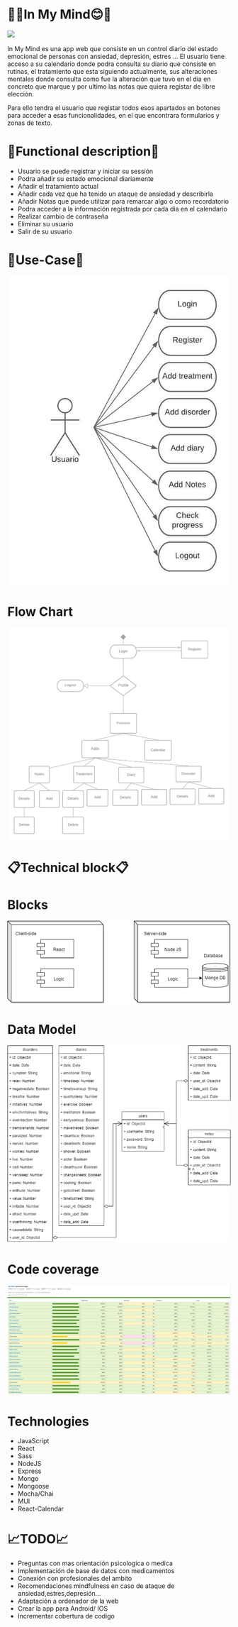# 🧠😊In My Mind😊🧠

![](https://media0.giphy.com/media/nF9QkLDTfsuOyUx4EF/giphy.gif?cid=790b76116e48598a3899d2bd265eb09035a970e43538d9b6&rid=giphy.gif&ct=g)

In My Mind es una app web que consiste en un control diario del estado emocional de personas con ansiedad, depresión, estres ...
El usuario tiene acceso a su calendario donde podra consulta su diario que consiste en rutinas, el tratamiento que esta siguiendo actualmente, sus alteraciones mentales donde consulta como fue la alteración que tuvo en el dia en concreto que marque y por ultimo las notas que quiera registar de libre elección.

Para ello tendra el usuario que registar todos esos apartados en botones para acceder a esas funcionalidades, en el que encontrara formularios y zonas de texto.

# 📅Functional description📅

- Usuario se puede registrar y iniciar su sessión
- Podra añadir su estado emocional diariamente
- Añadir el tratamiento actual
- Añadir cada vez que ha tenido un ataque de ansiedad y describirla 
- Añadir Notas que puede utilizar para remarcar algo o como recordatorio
- Podra acceder a la información registrada por cada dia en el calendario
- Realizar cambio de contraseña
- Eliminar su usuario
- Salir de su usuario

# 🧘Use-Case🧘

![](./images/Use-case.jpeg)

# Flow Chart
![](./images/flow-chart2.png)

# 📋Technical block📋

# Blocks
![](./images/blocks.png)

# Data Model
![](./images/Data-model.png)

# Code coverage
![](./images/correctiontesting.PNG)

# Technologies
- JavaScript
- React
- Sass
- NodeJS
- Express
- Mongo
- Mongoose
- Mocha/Chai
- MUI
- React-Calendar

# 📈TODO📈
- Preguntas con mas orientación psicologica o medica
- Implementación de base de datos con medicamentos
- Conexión con profesionales del ambito
- Recomendaciones mindfulness en caso de ataque de ansiedad,estres,depresión...
- Adaptación a ordenador de la web
- Crear la app para Android/ IOS
- Incrementar cobertura de codigo